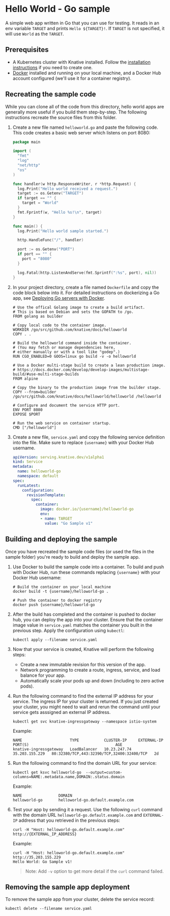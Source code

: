 # Hello World - Go sample

A simple web app written in Go that you can use for testing.
It reads in an env variable `TARGET` and prints `Hello ${TARGET}!`. If
`TARGET` is not specified, it will use `World` as the `TARGET`.

## Prerequisites

* A Kubernetes cluster with Knative installed. Follow the
  [installation instructions](https://github.com/knative/docs/blob/master/install/README.md) if you need
  to create one.
* [Docker](https://www.docker.com) installed and running on your local machine,
  and a Docker Hub account configured (we'll use it for a container registry).

## Recreating the sample code

While you can clone all of the code from this directory, hello world
apps are generally more useful if you build them step-by-step. The
following instructions recreate the source files from this folder.

1. Create a new file named `helloworld.go` and paste the following code. This
   code creates a basic web server which listens on port 8080:

    ```go
    package main

    import (
      "fmt"
      "log"
      "net/http"
      "os"
    )

    func handler(w http.ResponseWriter, r *http.Request) {
      log.Print("Hello world received a request.")
      target := os.Getenv("TARGET")
      if target == "" {
        target = "World"
      }
      fmt.Fprintf(w, "Hello %s!\n", target)
    }

    func main() {
      log.Print("Hello world sample started.")

      http.HandleFunc("/", handler)

      port := os.Getenv("PORT")
      if port == "" {
        port = "8080"
      }

      log.Fatal(http.ListenAndServe(fmt.Sprintf(":%s", port), nil))
    }
    ```

1. In your project directory, create a file named `Dockerfile` and copy the code
   block below into it. For detailed instructions on dockerizing a Go app, see
   [Deploying Go servers with Docker](https://blog.golang.org/docker).

    ```docker
    # Use the offical Golang image to create a build artifact.
    # This is based on Debian and sets the GOPATH to /go.
    FROM golang as builder

    # Copy local code to the container image.
    WORKDIR /go/src/github.com/knative/docs/helloworld
    COPY . .

    # Build the helloworld command inside the container.
    # (You may fetch or manage dependencies here,
    # either manually or with a tool like "godep".)
    RUN CGO_ENABLED=0 GOOS=linux go build -v -o helloworld

    # Use a Docker multi-stage build to create a lean production image.
    # https://docs.docker.com/develop/develop-images/multistage-build/#use-multi-stage-builds
    FROM alpine

    # Copy the binary to the production image from the builder stage.
    COPY --from=builder /go/src/github.com/knative/docs/helloworld/helloworld /helloworld

    # Configure and document the service HTTP port.
    ENV PORT 8080
    EXPOSE $PORT

    # Run the web service on container startup.
    CMD ["/helloworld"]
    ```

1. Create a new file, `service.yaml` and copy the following service definition
   into the file. Make sure to replace `{username}` with your Docker Hub username.

    ```yaml
    apiVersion: serving.knative.dev/v1alpha1
    kind: Service
    metadata:
      name: helloworld-go
      namespace: default
    spec:
      runLatest:
        configuration:
          revisionTemplate:
            spec:
              container:
                image: docker.io/{username}/helloworld-go
                env:
                - name: TARGET
                  value: "Go Sample v1"
    ```

## Building and deploying the sample

Once you have recreated the sample code files (or used the files in the sample
folder) you're ready to build and deploy the sample app.

1. Use Docker to build the sample code into a container. To build and push with
   Docker Hub, run these commands replacing `{username}` with your
   Docker Hub username:

    ```shell
    # Build the container on your local machine
    docker build -t {username}/helloworld-go .

    # Push the container to docker registry
    docker push {username}/helloworld-go
    ```

1. After the build has completed and the container is pushed to docker hub, you
   can deploy the app into your cluster. Ensure that the container image value
   in `service.yaml` matches the container you built in
   the previous step. Apply the configuration using `kubectl`:

    ```shell
    kubectl apply --filename service.yaml
    ```

1. Now that your service is created, Knative will perform the following steps:
   * Create a new immutable revision for this version of the app.
   * Network programming to create a route, ingress, service, and load balance for your app.
   * Automatically scale your pods up and down (including to zero active pods).

1. Run the following command to find the external IP address for your service. The ingress IP for your
   cluster is returned. If you just created your cluster, you might need to wait and rerun the command until
   your service gets asssigned an external IP address.

    ```shell
    kubectl get svc knative-ingressgateway --namespace istio-system
    ```
    
    Example:
    ```shell
    NAME                     TYPE           CLUSTER-IP     EXTERNAL-IP      PORT(S)                                      AGE
    knative-ingressgateway   LoadBalancer   10.23.247.74   35.203.155.229   80:32380/TCP,443:32390/TCP,32400:32400/TCP   2d

    ```

1. Run the following command to find the domain URL for your service:
    ```shell
    kubectl get ksvc helloworld-go  --output=custom-columns=NAME:.metadata.name,DOMAIN:.status.domain
    ```
    
    Example:
    ```shell
    NAME                DOMAIN
    helloworld-go       helloworld-go.default.example.com
    ```

1. Test your app by sending it a request. Use the following
   `curl` command with the domain URL `helloworld-go.default.example.com` and `EXTERNAL-IP` address that you retrieved 
   in the previous steps:

    ```shell
    curl -H "Host: helloworld-go.default.example.com" http://{EXTERNAL_IP_ADDRESS}
    ```
    
    Example:
    ```shell
    curl -H "Host: helloworld-go.default.example.com" http://35.203.155.229
    Hello World: Go Sample v1!
    ```

    > Note: Add `-v` option to get more detail if the `curl` command failed.

## Removing the sample app deployment

To remove the sample app from your cluster, delete the service record:

```shell
kubectl delete --filename service.yaml
```
